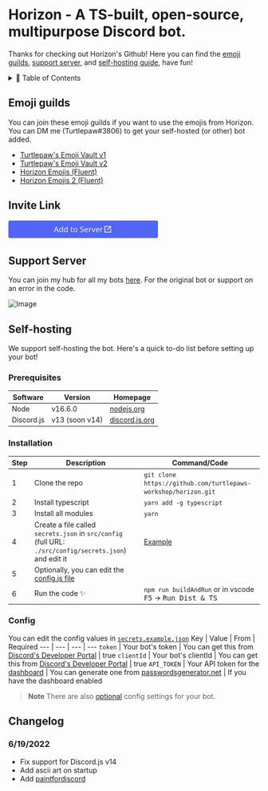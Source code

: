 # Horizon - A TS-built, open-source, multipurpose Discord bot.

Thanks for checking out Horizon's Github! Here you can find the [emoji guilds](#emoji-guilds), [support server](#support-server), and [self-hosting guide](#self-hosting), have fun!

<details>
  <summary>📃 Table of Contents</summary>
  
  > - [Emoji Guilds](#emoji-guilds)
  > - [Invite Link](#invite-link)
  > - [Support Server](#support-server)
  > - [Self Hosting](#self-hosting)
>     - [Prerequisites](#prerequisites)
>     - [Installation](#installation)
>     - [Configuration](#config)

</details>

## Emoji guilds
You can join these emoji guilds if you want to use the emojis from Horizon. You can DM me (Turtlepaw#3806) to get your self-hosted (or other) bot added.

- [Turtlepaw's Emoji Vault v1](https://discord.gg/7evbFRBHjz)
- [Turtlepaw's Emoji Vault v2](https://discord.gg/ksNFnpqRNW)
- [Horizon Emojis (Fluent)](https://discord.gg/sfAfn6kfkT)
- [Horizon Emojis 2 (Fluent)](https://discord.gg/9hjjHcnZA7)

## Invite Link
[
   <img src="images/ADD_TO_SERVER.svg" style="width: 300px;">
](https://horizon.trtle.xyz/add)

## Support Server
You can join my hub for all my bots [here](https://discord.gg/9N8BkWzuBK). For the original bot or support on an error in the code.

![Image](https://invidget.switchblade.xyz/834199640702320650)

## Self-hosting
We support self-hosting the bot. Here's a quick to-do list before setting up your bot!

### Prerequisites
Software | Version | Homepage
--- | --- | ---
Node | v16.6.0 | [nodejs.org](https://nodejs.org)
Discord.js | v13 (soon v14) | [discord.js.org](https://discord.js.org)

### Installation
Step | Description | Command/Code
--- | --- | ---
1 | Clone the repo | `git clone https://github.com/turtlepaws-workshop/horizon.git`
2 | Install typescript | `yarn add -g typescript`
3 | Install all modules | `yarn`
4 | Create a file called `secrets.json` in `src/config` (full URL: `./src/config/secrets.json`) and edit it | [Example](https://github.com/turtlepaws-workshop/horizon/blob/main/src/config/secrets.example.json)
5 | Optionally, you can edit the [config.js file](https://github.com/turtlepaws-workshop/horizon/blob/main/src/config/config.js)
6 | Run the code ✨ | `npm run buildAndRun` or in vscode <kbd>F5</kbd> -> <kbd>Run Dist & TS</kbd>

### Config
You can edit the config values in [`secrets.example.json`](https://github.com/turtlepaws-workshop/horizon/blob/main/src/config/secrets.example.json)
Key | Value | From | Required
--- | --- | --- | ---
`token` | Your bot's token | You can get this from [Discord's Developer Portal](https://discord.com/developers/applications) | true
`clientId` | Your bot's clientId | You can get this from [Discord's Developer Portal](https://discord.com/developers/applications) | true
`API_TOKEN` | Your API token for the [dashboard](https://github.com/turtlepaw/horizon-dashboard) | You can generate one from [passwordsgenerator.net](https://passwordsgenerator.net/) | If you have the dashboard enabled

> **Note**
> There are also [optional](https://github.com/turtlepaws-workshop/horizon/blob/main/src/config/config.ts) config settings for your bot.

## Changelog
### 6/19/2022
* Fix support for Discord.js v14
* Add ascii art on startup
* Add [paintfordiscord](https://npm.im/paintfordiscord)